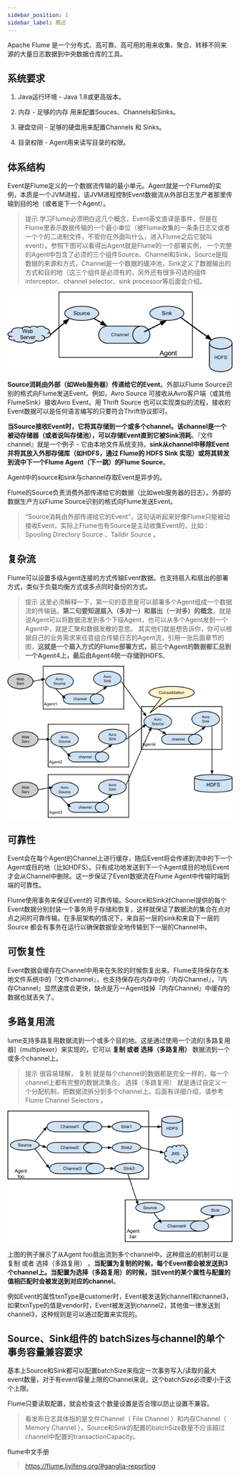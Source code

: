 ```yaml
---
sidebar_position: 1
sidebar_label: 概述
---
```


Apache Flume 是一个分布式、高可靠、高可用的用来收集、聚合、转移不同来源的大量日志数据到中央数据仓库的工具。

## 系统要求

1. Java运行环境 - Java 1.8或更高版本。

2. 内存 - 足够的内存 用来配置Souces、Channels和Sinks。

3. 硬盘空间 - 足够的硬盘用来配置Channels 和 Sinks。

4. 目录权限 - Agent用来读写目录的权限。

## 体系结构
Event是Flume定义的一个数据流传输的最小单元。Agent就是一个Flume的实例，本质是一个JVM进程，该JVM进程控制Event数据流从外部日志生产者那里传输到目的地（或者是下一个Agent）。

> 提示 学习Flume必须明白这几个概念，Event英文直译是事件，但是在Flume里表示数据传输的一个最小单位（被Flume收集的一条条日志又或者一个个的二进制文件，不管你在外面叫什么，进入Flume之后它就叫event）。参照下图可以看得出Agent就是Flume的一个部署实例， 一个完整的Agent中包含了必须的三个组件Source、Channel和Sink，Source是指数据的来源和方式，Channel是一个数据的缓冲池，Sink定义了数据输出的方式和目的地（这三个组件是必须有的，另外还有很多可选的组件interceptor、channel selector、sink processor等后面会介绍。

![概念](./img/gainian.png)

**Source消耗由外部（如Web服务器）传递给它的Event**。外部以Flume Source识别的格式向Flume发送Event。例如，Avro Source 可接收从Avro客户端（或其他FlumeSink）接收Avro Event。用 Thrift Source 也可以实现类似的流程，接收的Event数据可以是任何语言编写的只要符合Thrift协议即可。

**当Source接收Event时，它将其存储到一个或多个channel。该channel是一个被动存储器（或者说叫存储池），可以存储Event直到它被Sink消耗**。『文件channel』就是一个例子 - 它由本地文件系统支持。**sink从channel中移除Event并将其放入外部存储库（如HDFS，通过 Flume的 HDFS Sink 实现）或将其转发到流中下一个Flume Agent（下一跳）的Flume Source**。

Agent中的source和sink与channel存取Event是异步的。

Flume的Source负责消费外部传递给它的数据（比如web服务器的日志）。外部的数据生产方以Flume Source识别的格式向Flume发送Event。

>  “Source消耗由外部传递给它的Event”，这句话听起来好像Flume只能被动接收Event，实际上Flume也有Source是主动收集Event的，比如：Spooling Directory Source 、Taildir Source 。

## 复杂流

Flume可以设置多级Agent连接的方式传输Event数据。也支持扇入和扇出的部署方式，类似于负载均衡方式或多点同时备份的方式。

> 提示 这里必须解释一下，第一句的意思是可以部署多个Agent组成一个数据流的传输链。**第二句要知道扇入（多对一）和扇出（一对多）的概念**，就是说Agent可以将数据流发到多个下级Agent，也可以从多个Agent发到一个Agent中，就是汇聚和数据发散的意思。
其实他们就是想告诉你，你可以根据自己的业务需求来任意组合传输日志的Agent流，引用一张后面章节的图，**这就是一个扇入方式的Flume部署方式，前三个Agent的数据都汇总到一个Agent4上，最后由Agent4统一存储到HDFS**。

![概念](./img/gainian2.png)

## 可靠性

Event会在每个Agent的Channel上进行缓存，随后Event将会传递到流中的下一个Agent或目的地（比如HDFS）。只有成功地发送到下一个Agent或目的地后Event才会从Channel中删除。这一步保证了Event数据流在Flume Agent中传输时端到端的可靠性。

Flume使用事务来保证Event的 可靠传输。Source和Sink对Channel提供的每个Event数据分别封装一个事务用于存储和恢复，这样就保证了数据流的集合在点对点之间的可靠传输。在多层架构的情况下，来自前一层的sink和来自下一层的Source 都会有事务在运行以确保数据安全地传输到下一层的Channel中。

## 可恢复性

Event数据会缓存在Channel中用来在失败的时候恢复出来。Flume支持保存在本地文件系统中的『文件channel』，也支持保存在内存中的『内存Channel』，『内存Channel』显然速度会更快，缺点是万一Agent挂掉『内存Channel』中缓存的数据也就丢失了。

## 多路复用流

lume支持多路复用数据流到一个或多个目的地。这是通过使用一个流的[多路复用器]（multiplexer）来实现的，它可以 **复制 或者 选择（多路复用）** 数据流到一个或多个channel上。

> 提示 很容易理解， 复制 就是每个channel的数据都是完全一样的，每一个channel上都有完整的数据流集合。 选择（多路复用） 就是通过自定义一个分配机制，把数据流拆分到多个channel上。后面有详细介绍，请参考 Flume Channel Selectors 。

![多路复用](./img/duolufuyong.png)

上图的例子展示了从Agent foo扇出流到多个channel中。这种扇出的机制可以是 复制 或者 选择（多路复用） 。**当配置为复制的时候，每个Event都会被发送到3个channel上。当配置为选择（多路复用）的时候，当Event的某个属性与配置的值相匹配时会被发送到对应的channel**。

例如Event的属性txnType是customer时，Event被发送到channel1和channel3，如果txnType的值是vendor时，Event被发送到channel2，其他值一律发送到channel3，这种规则是可以通过配置来实现的。

## Source、Sink组件的 batchSizes与channel的单个事务容量兼容要求

基本上Source和Sink都可以配置batchSize来指定一次事务写入/读取的最大event数量，对于有event容量上限的Channel来说，这个batchSize必须要小于这个上限。

Flume只要读取配置，就会检查这个数量设置是否合理以防止设置不兼容。

> 看发布日志具体指的是文件Channel（ File Channel ）和内存Channel（ Memory Channel ），Source和Sink的配置的batchSize数量不应该超过channel中配置的transactionCapacity。

flume中文手册

> https://flume.liyifeng.org/#ganglia-reporting


